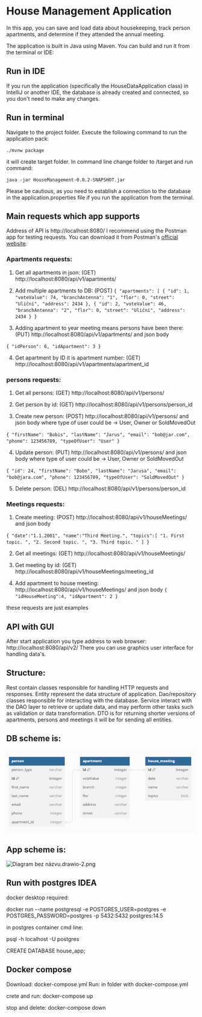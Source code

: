 # House Management Application

In this app, you can save and load data about housekeeping, track person apartments, and determine if they attended the annual meeting.

The application is built in Java using Maven. You can build and run it from the terminal or IDE:

## Run in IDE
If you run the application (specifically the HouseDataApplication class) in IntelliJ or another IDE, the database is already created and connected, so you don't need to make any changes.
## Run in terminal
Navigate to the project folder.
Execute the following command to run the application pack:

    ./mvnw package

it will create target folder. In command line change folder to /target and run command:

    java -jar HouseManagement-0.0.2-SNAPSHOT.jar

Please be cautious, as you need to establish a connection to the database in the application.properties file if you run the application from the terminal.

## Main requests which app supports

Address of API is http://localhost:8080/
I recommend using the Postman app for testing requests. You can download it from Postman's [official website](https://www.postman.com/downloads/).

### Apartments requests:

1. Get all apartments in json: (GET) http://localhost:8080/api/v1/apartments/

2. Add multiple apartments to DB: (POST)
`{
   "apartments": [
   {
   "id": 1,
   "voteValue": 74,
   "branchAntenna": "1",
   "flor": 0,
   "street": "Uliční",
   "address": 2434
   },
   {
   "id": 2,
   "voteValue": 46,
   "branchAntenna": "2",
   "flor": 0,
   "street": "Uliční",
   "address": 2434
   }
}`

3. Adding apartment to year meeting means persons have been there: (PUT) http://localhost:8080/api/v1/apartments/ and json body

`{
"idPerson": 6,
"idApartment": 3
}`

4. Get apartment by ID it is apartment number: (GET) http://localhost:8080/api/v1/apartments/apartment_id

### persons requests:
1. Get all persons: (GET) http://localhost:8080/api/v1/persons/

2. Get person by id: (GET) http://localhost:8080/api/v1/persons/person_id

3. Create new person: (POST) http://localhost:8080/api/v1/persons/ and json body where type of user could be -> User, Owner or SoldMovedOut

`{
"firstName": "Bobis",
"lastName": "Jarus",
"email": "bob@jar.com",
"phone": 123456789,
"typeOfUser": "User"
}`

4. Update person: (PUT) http://localhost:8080/api/v1/persons/ and json body where type of user could be -> User, Owner or SoldMovedOut

`{
"id": 24,
"firstName": "Bobo",
"lastName": "Jarusa",
"email": "bob@jara.com",
"phone": 123456789,
"typeOfUser": "SoldMovedOut"
}`

5. Delete person: (DEL) http://localhost:8080/api/v1/persons/person_id

### Meetings requests:
1. Create meeting: (POST) http://localhost:8080/api/v1/houseMeetings/ and json body

`{
"date":"1.1.2001",
"name":"Third Meeting.",
"topics":[
"1. First topic. ",
"2. Second topic. ",
"3. Third topic. "
]
}`

2. Get all meetings: (GET) http://localhost:8080/api/v1/houseMeetings/

3. Get meeting by id: (GET) http://localhost:8080/api/v1/houseMeetings/meeting_id

4. Add apartment to house meeting: http://localhost:8080/api/v1/houseMeetings/ and json body
`{
   "idHouseMeeting":4,
   "idApartment": 2
}`

these requests are just examples

## API with GUI
After start application you type address to web browser: http://localhost:8080/api/v2/
There you can use graphics user interface for handling data's.

## Structure:

Rest contain classes responsible for handling HTTP requests and responses.
Entity represent the data structure of application.
Dao/repository classes responsible for interacting with the database.
Service interact with the DAO layer to retrieve or update data, and may perform other tasks such as validation or data transformation. DTO is for returning shorter versions of apartments, persons and meetings it will be for sending all entities.

## DB scheme is:
![img.png](imagesForReadMe/img.png)

## App scheme is:
![Diagram bez názvu.drawio-2.png](imagesForReadMe%2FDiagram%20bez%20n%C3%A1zvu.drawio-2.png)




## Run with postgres IDEA
docker desktop required:
   
docker run --name postgresql -e POSTGRES_USER=postgres -e POSTGRES_PASSWORD=postgres -p 5432:5432 postgres:14.5

in postgres container cmd line:
   
psql -h localhost -U postgres
   
CREATE DATABASE house_app;

## Docker compose
Download: docker-compose.yml 
Run: in folder with docker-compose.yml 

crete and run: docker-compose up

stop and delete: docker-compose down
   
